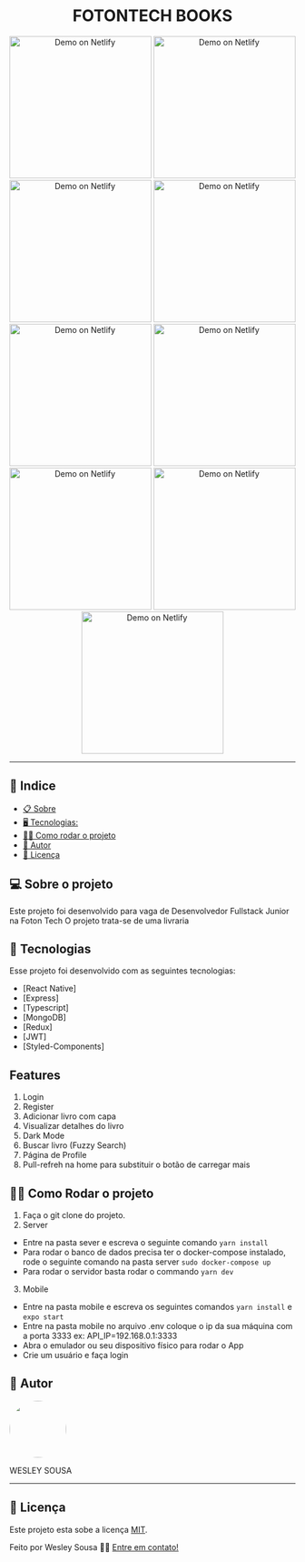   <h1 align="center">  FOTONTECH BOOKS  </h1>

<p align="center">
 <p align="center" >
  <img alt="Demo on Netlify" width=250 src="https://res.cloudinary.com/df35wabu1/image/upload/v1624048010/1l_fokh78.png">
    <img alt="Demo on Netlify" width=250 src="https://res.cloudinary.com/df35wabu1/image/upload/v1624048011/2l_mapmb8.png">
    <img alt="Demo on Netlify" width=250 src="https://res.cloudinary.com/df35wabu1/image/upload/v1624048013/3l_xvpvvj.png">
    <img alt="Demo on Netlify" width=250 src="https://res.cloudinary.com/df35wabu1/image/upload/v1634218450/Screenshot_1634218167_a2vor0.png">
    <img alt="Demo on Netlify" width=250 src="https://res.cloudinary.com/df35wabu1/image/upload/v1624048011/4l_k5ledk.png">
    <img alt="Demo on Netlify" width=250 src="https://res.cloudinary.com/df35wabu1/image/upload/v1624048012/5l_asgxl7.png">
    <img alt="Demo on Netlify" width=250 src="https://res.cloudinary.com/df35wabu1/image/upload/v1624048012/1d_au02ry.png">
    <img alt="Demo on Netlify" width=250 src="https://res.cloudinary.com/df35wabu1/image/upload/v1624048011/3d_hruw5y.png">  
    <img alt="Demo on Netlify" width=250 src="https://res.cloudinary.com/df35wabu1/image/upload/v1634218451/Screenshot_1634218194_be7vhi.png">  
</p>

<hr>

## 📕 Indice

- [📋 Sobre](##Sobre-o-projeto)
- [🖥 Tecnologias:](#🖥-Tecnologias)
- [🏋️‍♀️ Como rodar o projeto](#🏋️‍♀️-Como-contribuir-para-o-projeto)
- [🦸 Autor](#🦸-Autor)
- [📝 Licença](#📝-Licença)

## 💻 Sobre o projeto

Este projeto foi desenvolvido para vaga de Desenvolvedor Fullstack Junior na Foton Tech
O projeto trata-se de uma livraria

## 🚀 Tecnologias

Esse projeto foi desenvolvido com as seguintes tecnologias:

- [React Native]
- [Express]
- [Typescript]
- [MongoDB]
- [Redux]
- [JWT]
- [Styled-Components]

## Features

1. Login
2. Register
3. Adicionar livro com capa
4. Visualizar detalhes do livro
5. Dark Mode
6. Buscar livro (Fuzzy Search)
7. Página de Profile
8. Pull-refreh na home para substituir o botão de carregar mais

## 🏋️‍♀️ Como Rodar o projeto

1. Faça o git clone do projeto.
2. Server 
  - Entre na pasta sever e escreva o seguinte comando `yarn install`
  - Para rodar o banco de dados precisa ter o docker-compose instalado, rode o seguinte comando na pasta server `sudo docker-compose up`
  - Para rodar o servidor basta rodar o commando `yarn dev`
3. Mobile
  - Entre na pasta mobile e escreva os seguintes comandos `yarn install` e `expo start`
  - Entre na pasta mobile no arquivo .env coloque o ip da sua máquina com a porta 3333 ex: API_IP=192.168.0.1:3333
  - Abra o emulador ou seu dispositivo físico para rodar o App
  - Crie um usuário e faça login

## 🦸 Autor

 <img style="border-radius: 50%;" src="https://avatars1.githubusercontent.com/u/62263143?s=460&u=2d740bbcbd193e223e104d59cca9a1b0b8831152&v=4" width="100px;" alt=""/>

<p>WESLEY SOUSA</p>

</p>

<hr>

## 📝 Licença

Este projeto esta sobe a licença [MIT](./LICENSE).

Feito por Wesley Sousa 👋🏻 [Entre em contato!](https://api.whatsapp.com/send?phone=5598985595646&text=Informe%20seu%20nome%20%C3%A9%20qual%20o%20assunto.!)
